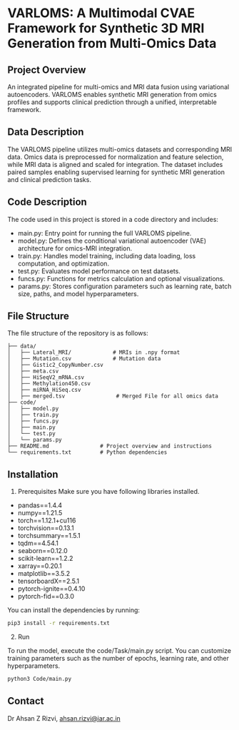 # VARLOMS: A Multimodal CVAE Framework for Synthetic 3D MRI Generation from Multi-Omics Data

## Project Overview
An integrated pipeline for multi-omics and MRI data fusion using variational autoencoders. VARLOMS enables synthetic MRI generation from omics profiles and supports clinical prediction through a unified, interpretable framework.

## Data Description
The VARLOMS pipeline utilizes multi-omics datasets and corresponding MRI data. Omics data is preprocessed for normalization and feature selection, while MRI data is aligned and scaled for integration. The dataset includes paired samples enabling supervised learning for synthetic MRI generation and clinical prediction tasks.

## Code Description
The code used in this project is stored in a code directory and includes:
* main.py: Entry point for running the full VARLOMS pipeline.
* model.py: Defines the conditional variational autoencoder (VAE) architecture for omics-MRI integration.
* train.py: Handles model training, including data loading, loss computation, and optimization.
* test.py: Evaluates model performance on test datasets.
* funcs.py: Functions for metrics calculation and optional visualizations.
* params.py: Stores configuration parameters such as learning rate, batch size, paths, and model hyperparameters.

## File Structure
The file structure of the repository is as follows:
```.
├── data/
│   ├── Lateral_MRI/             # MRIs in .npy format
│   ├── Mutation.csv             # Mutation data
│   ├── Gistic2_CopyNumber.csv
│   ├── meta.csv
│   ├── HiSeqV2_mRNA.csv
│   ├── Methylation450.csv
│   ├── miRNA_HiSeq.csv
│   ├── merged.tsv                # Merged File for all omics data
├── code/
│   ├── model.py           
│   ├── train.py          
│   ├── funcs.py          
│   ├── main.py          
│   └── test.py          
│   └── params.py          
├── README.md                # Project overview and instructions
└── requirements.txt         # Python dependencies
```

## Installation
1. Prerequisites
Make sure you have following libraries installed.
* pandas==1.4.4
* numpy==1.21.5
* torch==1.12.1+cu116
* torchvision==0.13.1
* torchsummary==1.5.1
* tqdm==4.54.1
* seaborn==0.12.0
* scikit-learn==1.2.2
* xarray==0.20.1
* matplotlib==3.5.2
* tensorboardX==2.5.1
* pytorch-ignite==0.4.10
* pytorch-fid==0.3.0

You can install the dependencies by running:
```bash
pip3 install -r requirements.txt
```
2. Run

To run the model, execute the code/Task/main.py script. You can customize training parameters such as the number of epochs, learning rate, and other hyperparameters.

```bash
python3 Code/main.py 
```


## Contact
Dr Ahsan Z Rizvi, ahsan.rizvi@iar.ac.in
